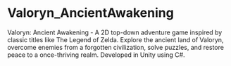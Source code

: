 # Valoryn_AncientAwakening
Valoryn: Ancient Awakening - A 2D top-down adventure game inspired by classic titles like The Legend of Zelda. Explore the ancient land of Valoryn, overcome enemies from a forgotten civilization, solve puzzles, and restore peace to a once-thriving realm. Developed in Unity using C#.
